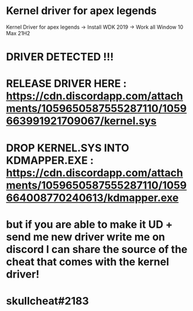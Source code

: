 # Kernel driver for apex legends
Kernel Driver for apex legends
-> Install WDK 2019
-> Work all Window 10 Max 21H2

# DRIVER DETECTED !!!
# RELEASE DRIVER HERE : https://cdn.discordapp.com/attachments/1059650587555287110/1059663991921709067/kernel.sys
# DROP KERNEL.SYS INTO KDMAPPER.EXE : https://cdn.discordapp.com/attachments/1059650587555287110/1059664008770240613/kdmapper.exe

# but if you are able to make it UD + send me new driver write me on discord I can share the source of the cheat that comes with the kernel driver!
# skullcheat#2183

